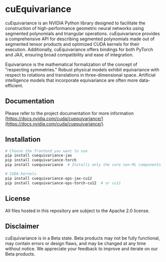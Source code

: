 # cuEquivariance

cuEquivariance is an NVIDIA Python library designed to facilitate the construction of high-performance geometric neural networks using segmented polynomials and triangular operations. cuEquivariance provides a comprehensive API for describing segmented polynomials made out of segmented tensor products and optimized CUDA kernels for their execution. Additionally, cuEquivariance offers bindings for both PyTorch and JAX, ensuring broad compatibility and ease of integration.

Equivariance is the mathematical formalization of the concept of "respecting symmetries." Robust physical models exhibit equivariance with respect to rotations and translations in three-dimensional space. Artificial intelligence models that incorporate equivariance are often more data-efficient.

## Documentation

Please refer to the project documentation for more information [https://docs.nvidia.com/cuda/cuequivariance/](https://docs.nvidia.com/cuda/cuequivariance/).

## Installation

```bash
# Choose the frontend you want to use
pip install cuequivariance-jax
pip install cuequivariance-torch
pip install cuequivariance  # Installs only the core non-ML components

# CUDA kernels
pip install cuequivariance-ops-jax-cu12
pip install cuequivariance-ops-torch-cu12  # or cu11
```

## License

All files hosted in this repository are subject to the Apache 2.0 license.

## Disclaimer

cuEquivariance is in a Beta state. Beta products may not be fully functional, may contain errors or design flaws, and may be changed at any time without notice. We appreciate your feedback to improve and iterate on our Beta products.

